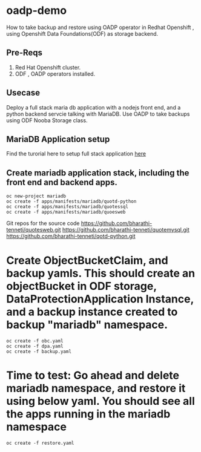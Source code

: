 # oadp-demo
How to take backup and restore using OADP operator in Redhat Openshift , using Openshift Data Foundations(ODF) as storage backend.

## Pre-Reqs
1. Red Hat Openshift cluster.
2. ODF , OADP operators installed.

## Usecase
Deploy a full stack maria db application with a nodejs front end, and a python backend servcie talking with MariaDB.
Use OADP to take backups using ODF Nooba Storage class.

## MariaDB Application setup 
Find the turorial here to setup full stack application [here](https://developers.redhat.com/learning/learn:openshift:learn-kubernetes-using-developer-sandbox/resource/resources:set-your-activity-environment)

## Create mariadb application stack, including the front end and backend apps.
```
oc new-project mariadb
oc create -f apps/manifests/mariadb/quotd-python
oc create -f apps/manifests/mariadb/quotessql
oc create -f apps/manifests/mariadb/quoesweb
```

Git repos for the source code
https://github.com/bharathi-tenneti/quotesweb.git
https://github.com/bharathi-tenneti/quotemysql.git
https://github.com/bharathi-tenneti/qotd-python.git

# Create ObjectBucketClaim, and backup yamls. This should create an objectBucket in ODF storage, DataProtectionApplication Instance, and a backup instance created to backup "mariadb"  namespace.


```
oc create -f obc.yaml
oc create -f dpa.yaml
oc create -f backup.yaml
```

# Time to test: Go ahead and delete mariadb namespace, and restore it using below yaml. You should see all the apps running in the mariadb namespace
```
oc create -f restore.yaml
```


